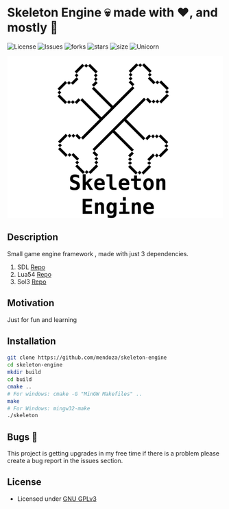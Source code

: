 # Skeleton Engine :skull: made with :heart:, and mostly :beer:

![License](https://img.shields.io/github/license/mendoza/Skeleton-Engine.svg) ![Issues](https://img.shields.io/github/issues/mendoza/Skeleton-Engine.svg) ![forks](https://img.shields.io/github/forks/mendoza/Skeleton-Engine) ![stars](https://img.shields.io/github/stars/mendoza/Skeleton-Engine) ![size](https://img.shields.io/github/repo-size/mendoza/Skeleton-Engine) ![Unicorn](https://cdn.rawgit.com/LunaGao/BlessYourCodeTag/master/tags/unicorn.svg)

![splash](assets/splash.png) 
## Description
Small game engine framework , made with just 3 dependencies.

1.  SDL [Repo](https://github.com/libsdl-org/SDL)
2.  Lua54 [Repo](https://github.com/lua/lua)
3.  Sol3 [Repo](https://github.com/ThePhD/sol2)

## Motivation

Just for fun and learning

## Installation

```bash
git clone https://github.com/mendoza/skeleton-engine
cd skeleton-engine
mkdir build
cd build
cmake .. 
# For windows: cmake -G "MinGW Makefiles" ..
make
# For Windows: mingw32-make
./skeleton
```

## Bugs 🐛

This project is getting upgrades in my free time if there is a problem please create a bug report in the issues section.

## License

- Licensed under [GNU GPLv3](https://github.com/mendoza/Skeleton-Engine/blob/master/LICENSE)
